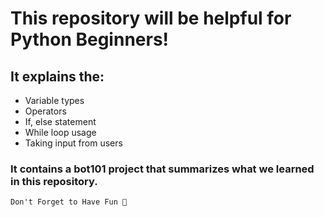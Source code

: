 # This repository will be helpful for Python Beginners!

## It explains the: 

- Variable types
- Operators
- If, else statement
- While loop usage
- Taking input from users

### It contains a bot101 project that summarizes what we learned in this repository.

```funny
Don't Forget to Have Fun 🥳
```

